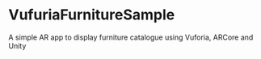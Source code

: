 # VufuriaFurnitureSample
A simple AR app to display furniture catalogue using Vuforia, ARCore and Unity
